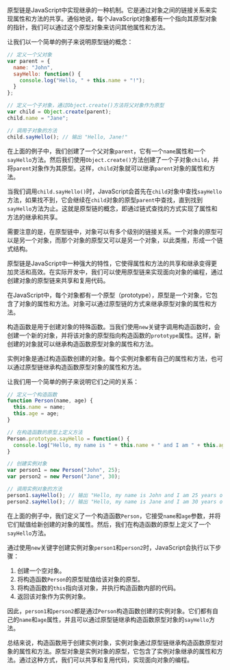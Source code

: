 原型链是JavaScript中实现继承的一种机制。它是通过对象之间的链接关系来实现属性和方法的共享。通俗地说，每个JavaScript对象都有一个指向其原型对象的指针，我们可以通过这个原型对象来访问其他属性和方法。

让我们以一个简单的例子来说明原型链的概念：

```javascript
// 定义一个父对象
var parent = {
  name: "John",
  sayHello: function() {
    console.log("Hello, " + this.name + "!");
  }
};

// 定义一个子对象，通过Object.create()方法将父对象作为原型
var child = Object.create(parent);
child.name = "Jane";

// 调用子对象的方法
child.sayHello(); // 输出 "Hello, Jane!"
```

在上面的例子中，我们创建了一个父对象`parent`，它有一个`name`属性和一个`sayHello`方法。然后我们使用`Object.create()`方法创建了一个子对象`child`，并将`parent`对象作为其原型。这样，`child`对象就可以继承`parent`对象的属性和方法。

当我们调用`child.sayHello()`时，JavaScript会首先在`child`对象中查找`sayHello`方法，如果找不到，它会继续在`child`对象的原型`parent`中查找，直到找到`sayHello`方法为止。这就是原型链的概念，即通过链式查找的方式实现了属性和方法的继承和共享。

需要注意的是，在原型链中，对象可以有多个级别的链接关系。一个对象的原型可以是另一个对象，而那个对象的原型又可以是另一个对象，以此类推，形成一个链式结构。

原型链是JavaScript中一种强大的特性，它使得属性和方法的共享和继承变得更加灵活和高效。在实际开发中，我们可以使用原型链来实现面向对象的编程，通过创建对象的原型链来共享和复用代码。

在JavaScript中，每个对象都有一个原型（prototype），原型是一个对象，它包含了对象的属性和方法。对象可以通过原型链的方式来继承原型对象的属性和方法。

构造函数是用于创建对象的特殊函数。当我们使用`new`关键字调用构造函数时，会创建一个新的对象，并将该对象的原型指向构造函数的`prototype`属性。这样，新创建的对象就可以继承构造函数原型对象的属性和方法。

实例对象是通过构造函数创建的对象。每个实例对象都有自己的属性和方法，也可以通过原型链继承构造函数原型对象的属性和方法。

让我们用一个简单的例子来说明它们之间的关系：

```javascript
// 定义一个构造函数
function Person(name, age) {
  this.name = name;
  this.age = age;
}

// 在构造函数的原型上定义方法
Person.prototype.sayHello = function() {
  console.log("Hello, my name is " + this.name + " and I am " + this.age + " years old.");
}

// 创建实例对象
var person1 = new Person("John", 25);
var person2 = new Person("Jane", 30);

// 调用实例对象的方法
person1.sayHello(); // 输出 "Hello, my name is John and I am 25 years old."
person2.sayHello(); // 输出 "Hello, my name is Jane and I am 30 years old."
```

在上面的例子中，我们定义了一个构造函数`Person`，它接受`name`和`age`参数，并将它们赋值给新创建的对象的属性。然后，我们在构造函数的原型上定义了一个`sayHello`方法。

通过使用`new`关键字创建实例对象`person1`和`person2`时，JavaScript会执行以下步骤：
1. 创建一个空对象。
2. 将构造函数`Person`的原型赋值给该对象的原型。
3. 将构造函数的`this`指向该对象，并执行构造函数内部的代码。
4. 返回该对象作为实例对象。

因此，`person1`和`person2`都是通过`Person`构造函数创建的实例对象。它们都有自己的`name`和`age`属性，并且可以通过原型链继承构造函数原型对象的`sayHello`方法。

总结来说，构造函数用于创建实例对象，实例对象通过原型链继承构造函数原型对象的属性和方法。原型对象是实例对象的原型，它包含了实例对象继承的属性和方法。通过这种方式，我们可以共享和复用代码，实现面向对象的编程。